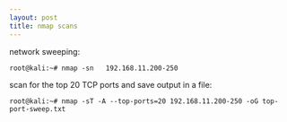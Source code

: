 ```yaml
---
layout: post
title: nmap scans
---
```

network sweeping:

```
root@kali:~# nmap -sn	192.168.11.200-250
```
scan for the top 20 TCP ports and save output in a file:

```
root@kali:~# nmap -sT -A --top-ports=20 192.168.11.200-250 -oG top-port-sweep.txt
```
